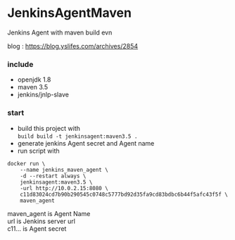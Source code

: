 # JenkinsAgentMaven
Jenkins Agent with maven build evn

  
blog : https://blog.yslifes.com/archives/2854

### include
* openjdk 1.8
* maven 3.5
* jenkins/jnlp-slave


### start
* build this project with  
`build build -t jenkinsagent:maven3.5 .`
* generate jenkins Agent secret and Agent name
* run script with  
```
docker run \
    --name jenkins_maven_agent \
    -d --restart always \
    jenkinsagent:maven3.5 \
    -url http://10.0.2.15:8080 \
    c11d83024cd7b90b290545c0748c5777bd92d35fa9cd83bdbc6b44f5afc43f5f \
    maven_agent 
```
  
   maven_agent is Agent Name  
  url is Jenkins server url  
  c11... is Agent secret  